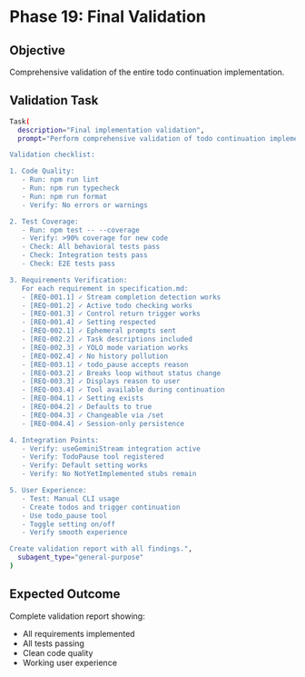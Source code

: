 # Phase 19: Final Validation

## Objective

Comprehensive validation of the entire todo continuation implementation.

## Validation Task

```bash
Task(
  description="Final implementation validation",
  prompt="Perform comprehensive validation of todo continuation implementation.

Validation checklist:

1. Code Quality:
   - Run: npm run lint
   - Run: npm run typecheck
   - Run: npm run format
   - Verify: No errors or warnings

2. Test Coverage:
   - Run: npm test -- --coverage
   - Verify: >90% coverage for new code
   - Check: All behavioral tests pass
   - Check: Integration tests pass
   - Check: E2E tests pass

3. Requirements Verification:
   For each requirement in specification.md:
   - [REQ-001.1] ✓ Stream completion detection works
   - [REQ-001.2] ✓ Active todo checking works
   - [REQ-001.3] ✓ Control return trigger works
   - [REQ-001.4] ✓ Setting respected
   - [REQ-002.1] ✓ Ephemeral prompts sent
   - [REQ-002.2] ✓ Task descriptions included
   - [REQ-002.3] ✓ YOLO mode variation works
   - [REQ-002.4] ✓ No history pollution
   - [REQ-003.1] ✓ todo_pause accepts reason
   - [REQ-003.2] ✓ Breaks loop without status change
   - [REQ-003.3] ✓ Displays reason to user
   - [REQ-003.4] ✓ Tool available during continuation
   - [REQ-004.1] ✓ Setting exists
   - [REQ-004.2] ✓ Defaults to true
   - [REQ-004.3] ✓ Changeable via /set
   - [REQ-004.4] ✓ Session-only persistence

4. Integration Points:
   - Verify: useGeminiStream integration active
   - Verify: TodoPause tool registered
   - Verify: Default setting works
   - Verify: No NotYetImplemented stubs remain

5. User Experience:
   - Test: Manual CLI usage
   - Create todos and trigger continuation
   - Use todo_pause tool
   - Toggle setting on/off
   - Verify smooth experience

Create validation report with all findings.",
  subagent_type="general-purpose"
)
```

## Expected Outcome

Complete validation report showing:
- All requirements implemented
- All tests passing
- Clean code quality
- Working user experience